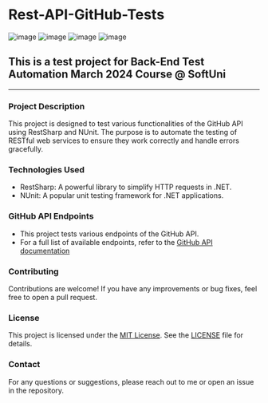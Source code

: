 # Rest-API-GitHub-Tests
![image](https://img.shields.io/badge/C%23-239120?style=for-the-badge&logo=csharp&logoColor=white)
![image](https://img.shields.io/badge/.NET-512BD4?style=for-the-badge&logo=dotnet&logoColor=white)
![image](https://img.shields.io/badge/Visual_Studio-5C2D91?style=for-the-badge&logo=visual%20studio&logoColor=white)
![image](https://img.shields.io/badge/GitHub-100000?style=for-the-badge&logo=github&logoColor=white)
## This is a test project for Back-End Test Automation March 2024 Course @ SoftUni
---
### Project Description
This project is designed to test various functionalities of the GitHub API using RestSharp and NUnit. The purpose is to automate the testing of RESTful web services to ensure they work correctly and handle errors gracefully.

### Technologies Used
- RestSharp: A powerful library to simplify HTTP requests in .NET.
- NUnit: A popular unit testing framework for .NET applications.

### GitHub API Endpoints
- This project tests various endpoints of the GitHub API.
- For a full list of available endpoints, refer to the [GitHub API documentation](https://docs.github.com/en/rest)

### Contributing
Contributions are welcome! If you have any improvements or bug fixes, feel free to open a pull request.

### License
This project is licensed under the [MIT License](LICENSE). See the [LICENSE](LICENSE) file for details.

### Contact
For any questions or suggestions, please reach out to me or open an issue in the repository.

